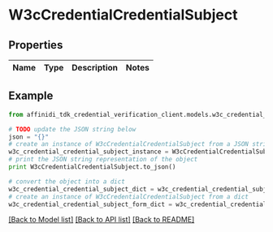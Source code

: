 # W3cCredentialCredentialSubject

## Properties

| Name | Type | Description | Notes |
| ---- | ---- | ----------- | ----- |

## Example

```python
from affinidi_tdk_credential_verification_client.models.w3c_credential_credential_subject import W3cCredentialCredentialSubject

# TODO update the JSON string below
json = "{}"
# create an instance of W3cCredentialCredentialSubject from a JSON string
w3c_credential_credential_subject_instance = W3cCredentialCredentialSubject.from_json(json)
# print the JSON string representation of the object
print W3cCredentialCredentialSubject.to_json()

# convert the object into a dict
w3c_credential_credential_subject_dict = w3c_credential_credential_subject_instance.to_dict()
# create an instance of W3cCredentialCredentialSubject from a dict
w3c_credential_credential_subject_form_dict = w3c_credential_credential_subject.from_dict(w3c_credential_credential_subject_dict)
```

[[Back to Model list]](../README.md#documentation-for-models) [[Back to API list]](../README.md#documentation-for-api-endpoints) [[Back to README]](../README.md)
